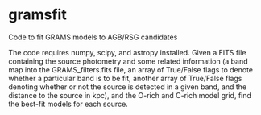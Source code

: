 # gramsfit
Code to fit GRAMS models to AGB/RSG candidates

The code requires numpy, scipy, and astropy installed.
Given a FITS file containing the source photometry and some related information (a band map into the GRAMS_filters.fits file, an array of True/False flags to denote whether a particular band is to be fit, another array of True/False flags denoting whether or not the source is detected in a given band, and the distance to the source in kpc), and the O-rich and C-rich model grid, find the best-fit models for each source.
